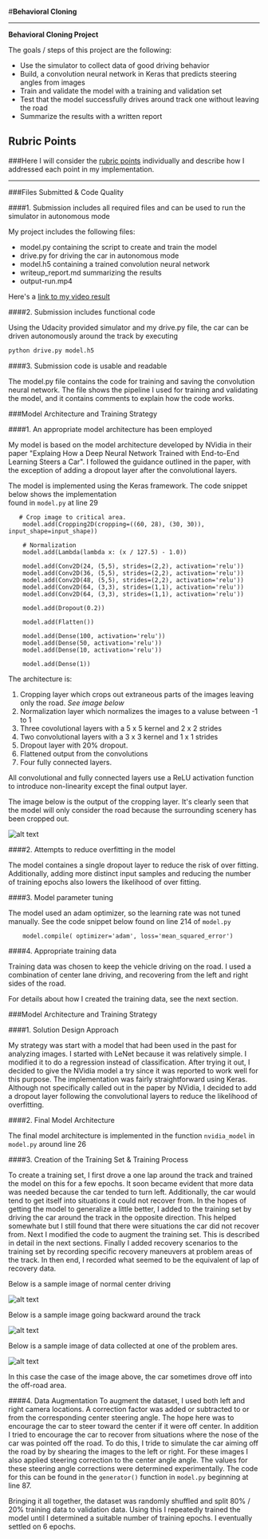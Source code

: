 #**Behavioral Cloning** 

---

**Behavioral Cloning Project**

The goals / steps of this project are the following:
* Use the simulator to collect data of good driving behavior
* Build, a convolution neural network in Keras that predicts steering angles from images
* Train and validate the model with a training and validation set
* Test that the model successfully drives around track one without leaving the road
* Summarize the results with a written report


[//]: # (Image References)

[image1]: ./output-images/first-turn.jpg "First turn"
[image2]: ./output-images/backwards.jpg "Backward through track"
[image3]: ./output-images/problem-area.jpg "Recovery Image"
[image4]: ./output-images/cropped-image.png "Cropped Image"


## Rubric Points

###Here I will consider the [rubric points](https://review.udacity.com/#!/rubrics/432/view) individually and describe how I addressed each point in my implementation.  

---
###Files Submitted & Code Quality

####1. Submission includes all required files and can be used to run the simulator in autonomous mode

My project includes the following files:
* model.py containing the script to create and train the model
* drive.py for driving the car in autonomous mode
* model.h5 containing a trained convolution neural network 
* writeup_report.md summarizing the results
* output-run.mp4

Here's a [link to my video result](./output-images/output-run.mp4)

####2. Submission includes functional code

Using the Udacity provided simulator and my drive.py file, the car can be driven autonomously around the track by executing 
```sh
python drive.py model.h5
```

####3. Submission code is usable and readable

The model.py file contains the code for training and saving the convolution neural network. The file shows the pipeline I used for training and validating the model, and it contains comments to explain how the code works.

###Model Architecture and Training Strategy

####1. An appropriate model architecture has been employed

My model is based on the model architecture developed by NVidia in their paper "Explaing How a Deep Neural Network Trained 
with End-to-End Learning Steers a Car". I followed the guidance outlined in the paper, with the exception of adding
a dropout layer after the convolutional layers.  

The model is implemented using the Keras framework.  The code snippet below shows the implementation  
found in `model.py` at line 29 

```
   # Crop image to critical area.
    model.add(Cropping2D(cropping=((60, 28), (30, 30)), input_shape=input_shape))

    # Normalization
    model.add(Lambda(lambda x: (x / 127.5) - 1.0))

    model.add(Conv2D(24, (5,5), strides=(2,2), activation='relu'))
    model.add(Conv2D(36, (5,5), strides=(2,2), activation='relu'))
    model.add(Conv2D(48, (5,5), strides=(2,2), activation='relu'))
    model.add(Conv2D(64, (3,3), strides=(1,1), activation='relu'))
    model.add(Conv2D(64, (3,3), strides=(1,1), activation='relu'))

    model.add(Dropout(0.2))

    model.add(Flatten())

    model.add(Dense(100, activation='relu'))
    model.add(Dense(50, activation='relu'))
    model.add(Dense(10, activation='relu'))

    model.add(Dense(1))
```

The architecture is:
 1. Cropping layer which crops out extraneous parts of the images leaving only the road. *See image below*
 2. Normalization layer which normalizes the images to a valuse between -1 to 1
 3. Three covolutional layers with a 5 x 5 kernel and 2 x 2 strides
 4. Two convolutional layers with a 3 x 3 kernel and  1 x 1 strides
 5. Dropout layer with 20% dropout.
 6. Flattened output from the convolutions
 7. Four fully connected layers.
  
All convolutional and fully connected layers use a ReLU activation function to introduce non-linearity except the 
final output layer.

The image below is the output of the cropping layer.  It's clearly seen that the model will only consider the road 
because the surrounding scenery has been cropped out.

![alt text][image4]

####2. Attempts to reduce overfitting in the model

The model containes a single dropout layer to reduce the risk of over fitting.  Additionally, adding more distinct input samples
and reducing the number of training epochs also lowers the likelihood of over fitting.

####3. Model parameter tuning

The model used an adam optimizer, so the learning rate was not tuned manually.  See the code snippet below 
found on line 214 of `model.py`

```
    model.compile( optimizer='adam', loss='mean_squared_error')
```

####4. Appropriate training data

Training data was chosen to keep the vehicle driving on the road. I used a combination of center lane driving, 
and recovering from the left and right sides of the road.

For details about how I created the training data, see the next section. 

###Model Architecture and Training Strategy

####1. Solution Design Approach

My strategy was start with a model that had been used in the past for analyzing images.  I started with LeNet because 
it was relatively simple.  I modified it to do a regression instead of classification.  After trying it out, I decided
to give the NVidia model a try since it was reported to work well for this purpose.  The implementation was 
fairly straightforward using Keras.  Although not specifically called out in the paper by NVidia, I decided to add a 
dropout layer following the convolutional layers to reduce the likelihood of overfitting.

####2. Final Model Architecture

The final model architecture is implemented in the function `nvidia_model` in `model.py` around line 26

####3. Creation of the Training Set & Training Process

To create a training set, I first drove a one lap around the track and trained the model on this for a few epochs.  It 
soon became evident that more data was needed because the car tended to turn left.  Additionally, the car would tend 
to get itself into situations it could not recover from.  In the hopes of getting the model to generalize a little 
better, I added to the training set by driving the car around the track in the opposite direction.  This helped 
somewhate but I still found that there were situations the car did not recover from.  Next I modified the code to 
augment the training set.  This is described in detail in the next sections.  Finally I added recovery scenarios to the 
training set by recording specific recovery maneuvers at problem areas of the track.  In then end, I recorded what seemed 
to be the equivalent of lap of recovery data.

Below is a sample image of normal center driving

![alt text][image1]

Below is a sample image going backward around the track

![alt text][image2]

Below is a sample image of data collected at one of the problem ares.  

![alt text][image3]

In this case the case of the image above, the car sometimes drove off into the off-road area. 

####4. Data Augmentation
To augment the dataset, I used both left and right camera locations. A correction factor was added or subtracted to or from
the corresponding center steering angle.  The hope here was to encourage the car to steer toward the center if it were 
off center.  In addition I tried to encourage the car to recover from situations where the nose of the car was pointed off the road.
To do this, I tride to simulate the car aiming off the road by by shearing the images to the left or right. 
For these images I also applied steering correction to the center angle angle.  The values for these steering angle corrections were
determined experimentally.  The code for this can be found in the `generator()` function in `model.py` beginning at
line 87.

Bringing it all together, the dataset was randomly shuffled and split 80% / 20% training data to validation data.
Using this I repeatedly trained the model until I determined a suitable number of training epochs. I eventually 
settled on 6 epochs.


